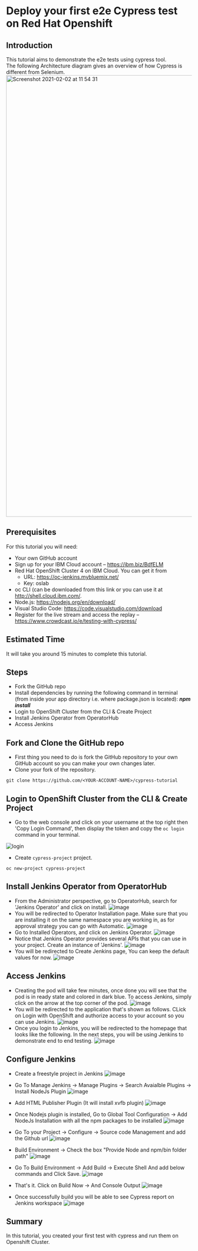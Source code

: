 # Deploy your first e2e Cypress test on Red Hat Openshift

## Introduction

This tutorial aims to demonstrate the e2e tests using cypress tool.
<br>The following Architecture diagram gives an overview of how Cypress is different from Selenium.
<img width="1194" alt="Screenshot 2021-02-02 at 11 54 31" src="https://user-images.githubusercontent.com/78303150/106593877-a2062480-6551-11eb-8732-7951c157f9e8.png">

## Prerequisites

For this tutorial you will need:

- Your own GitHub account
- Sign up for your IBM Cloud account – https://ibm.biz/BdfELM
- Red Hat OpenShift Cluster 4 on IBM Cloud. You can get it from
  - URL: https://oc-jenkins.mybluemix.net/
  - Key: oslab
- oc CLI (can be downloaded from this link or you can use it at http://shell.cloud.ibm.com/.
- Node.js: https://nodejs.org/en/download/
- Visual Studio Code: https://code.visualstudio.com/download
- Register for the live stream and access the replay – https://www.crowdcast.io/e/testing-with-cypress/


## Estimated Time

It will take you around 15 minutes to complete this tutorial.

## Steps

- Fork the GitHub repo
- Install dependencies by running the following command in terminal (from inside your app directory i.e. where package.json is located): <I><B>npm install </I></B>
- Login to OpenShift Cluster from the CLI & Create Project
- Install Jenkins Operator from OperatorHub
- Access Jenkins 
## Fork and Clone the GitHub repo

- First thing you need to do is fork the GitHub repository to your own GitHub account so you can make your own changes later.
- Clone your fork of the repository.<br>

```
git clone https://github.com/<YOUR-ACCOUNT-NAME>/cypress-tutorial
```
## Login to OpenShift Cluster from the CLI & Create Project
- Go to the web console and click on your username at the top right then 'Copy Login Command', then display the token and copy the ```oc login``` command in your terminal.

![login](https://user-images.githubusercontent.com/36239840/97104809-26821500-16d0-11eb-936e-c2b7fb914523.JPG)
- Create ```cypress-project``` project.
```
oc new-project cypress-project
```
## Install Jenkins Operator from OperatorHub
- From the Administrator perspective, go to OperatorHub, search for 'Jenkins Operator' and click on install.
![image](https://user-images.githubusercontent.com/36239840/107520994-74f9e780-6bcb-11eb-8859-33e4a5258672.png)
- You will be redirected to Operator Installation page. Make sure that you are installing it on the same namespace you are working in, as for approval strategy you can go with Automatic.
![image](https://user-images.githubusercontent.com/36239840/107521118-9a86f100-6bcb-11eb-88e0-9dea6ecbaf27.png)
- Go to Installed Operators, and click on Jenkins Operator.
![image](https://user-images.githubusercontent.com/36239840/107522810-817f3f80-6bcd-11eb-8da7-92015613f505.png)
- Notice that Jenkins Operator provides several APIs that you can use in your project. Create an instance of 'Jenkins'.
![image](https://user-images.githubusercontent.com/36239840/107522948-a96ea300-6bcd-11eb-8f75-0505ccd08375.png)
- You will be redirected to Create Jenkins page, You can keep the default values for now.
![image](https://user-images.githubusercontent.com/36239840/107523302-05392c00-6bce-11eb-90eb-ce9ca13106b2.png)
## Access Jenkins
- Creating the pod will take few minutes, once done you will see that the pod is in ready state and colored in dark blue. To access Jenkins, simply click on the arrow at the top corner of the pod.
![image](https://user-images.githubusercontent.com/36239840/107650481-f74fdd80-6c97-11eb-92ab-5bf13a0e27cb.png)
- You will be redirected to the application that's shown as follows. CLick on Login with OpenShift and authorize access to your account so you can use Jenkins.
![image](https://user-images.githubusercontent.com/36239840/107650596-1a7a8d00-6c98-11eb-8cf4-7d027d8efd8c.png)
- Once you login to Jenkins, you will be redirected to the homepage that looks like the following. In the next steps, you will be using Jenkins to demonstrate end to end testing.
![image](https://user-images.githubusercontent.com/36239840/107651735-49ddc980-6c99-11eb-9283-e7c08540f4d2.png)


## Configure Jenkins

- Create a freestyle project in Jenkins
![image](https://user-images.githubusercontent.com/78303150/107881737-eeece200-6ee5-11eb-9ec0-db13c1270272.png)


- Go To Manage Jenkins -> Manage Plugins -> Search Avaialble Plugins -> Install NodeJs Plugin
![image](https://user-images.githubusercontent.com/78303150/107881731-ec8a8800-6ee5-11eb-9453-f36a2b4057e8.png)


- Add HTML Publisher Plugin (It will install xvfb plugin)
![image](https://user-images.githubusercontent.com/78303150/107881724-eac0c480-6ee5-11eb-940f-7a484781bfcd.png)


- Once Nodejs plugin is installed, Go to Global Tool Configuration -> Add NodeJs Installation with all the npm packages to be installed
![image](https://user-images.githubusercontent.com/78303150/107882452-ae8f6300-6ee9-11eb-9cf9-7b45f0fdf852.png)


- Go To your Project -> Configure -> Source code Management and add the Github url
![image](https://user-images.githubusercontent.com/78303150/107882501-03cb7480-6eea-11eb-8132-926723a62bda.png)


- Build Environment -> Check the box "Provide Node and npm/bin folder path"
![image](https://user-images.githubusercontent.com/78303150/107882528-265d8d80-6eea-11eb-8a55-f9a614ec1612.png)


- Go To Build Environment -> Add Build -> Execute Shell And add below commands and Click Save.
![image](https://user-images.githubusercontent.com/78303150/107882575-66bd0b80-6eea-11eb-899f-b231c1f3e6a6.png)

- That's it. Click on Build Now -> And Console Output
![image](https://user-images.githubusercontent.com/78303150/107881723-ea282e00-6ee5-11eb-80b4-6be4c21d1208.png)


- Once successfully build you will be able to see Cypress report on Jenkins workspace 
![image](https://user-images.githubusercontent.com/78303150/107881716-e694a700-6ee5-11eb-91e6-0fb60f9f404d.png)



## Summary

In this tutorial, you created your first test with cypress and run them on Openshift Cluster.
